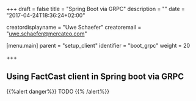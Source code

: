 +++
draft = false
title = "Spring Boot via GRPC"
description = ""
date = "2017-04-24T18:36:24+02:00"

creatordisplayname = "Uwe Schaefer"
creatoremail = "uwe.schaefer@mercateo.com"

[menu.main]
parent = "setup_client"
identifier = "boot_grpc"
weight = 20

+++

## Using FactCast client in Spring boot via GRPC

{{%alert danger%}} TODO {{% /alert%}}